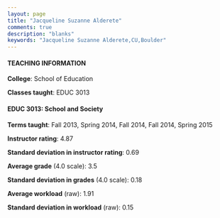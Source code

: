 ```yaml
---
layout: page
title: "Jacqueline Suzanne Alderete" 
comments: true
description: "blanks"
keywords: "Jacqueline Suzanne Alderete,CU,Boulder"
---
```

<head>
<script src="https://ajax.googleapis.com/ajax/libs/jquery/2.1.3/jquery.min.js"></script>
<script src="https://dl.dropboxusercontent.com/s/pc42nxpaw1ea4o9/highcharts.js?dl=0"></script>
<!-- <script src="../assets/js/highcharts.js"></script> -->
<style type="text/css">@font-face {
	font-family: "Bebas Neue";
	src: url(https://www.filehosting.org/file/details/544349/BebasNeue Regular.otf) format("opentype");
	}
	h1.Bebas { 
		font-family: "Bebas Neue", Verdana, Tahoma;
	}
</style>
</head>
	   
#### TEACHING INFORMATION

**College**: School of Education

**Classes taught**: EDUC 3013

#### EDUC 3013: School and Society

**Terms taught**: Fall 2013, Spring 2014, Fall 2014, Fall 2014, Spring 2015

**Instructor rating**: 4.87

**Standard deviation in instructor rating**: 0.69

**Average grade** (4.0 scale): 3.5

**Standard deviation in grades** (4.0 scale): 0.18

**Average workload** (raw): 1.91

**Standard deviation in workload** (raw): 0.15

